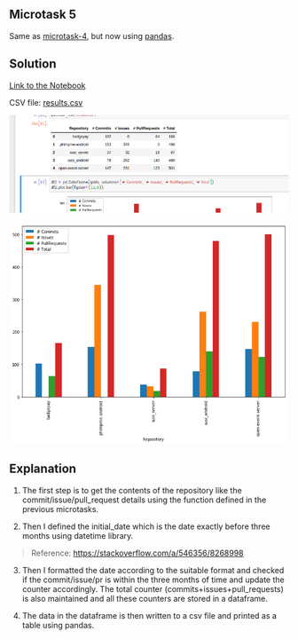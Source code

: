 ## Microtask 5

Same as [microtask-4](https://github.com/vchrombie/chaoss-microtasks#microtask-4), but now using [pandas](http://pandas.pydata.org/).

## Solution

[Link to the Notebook](microtask-5.ipynb)

CSV file: [results.csv](results.csv)

![mt5](../images/mt5.png)

![mt5bar](mt5-bar.png)

## Explanation

1. The first step is to get the contents of the repository like the commit/issue/pull_request details using the function defined in the previous microtasks.

2. Then I defined the initial_date which is the date exactly before three months using datetime library.
> Reference: https://stackoverflow.com/a/546356/8268998

3. Then I formatted the date according to the suitable format and checked if the commit/issue/pr is within the three months of time and update the counter accordingly. The total counter (commits+issues+pull_requests) is also maintained and all these counters are stored in a dataframe.

4. The data in the dataframe is then written to a csv file and printed as a table using pandas.